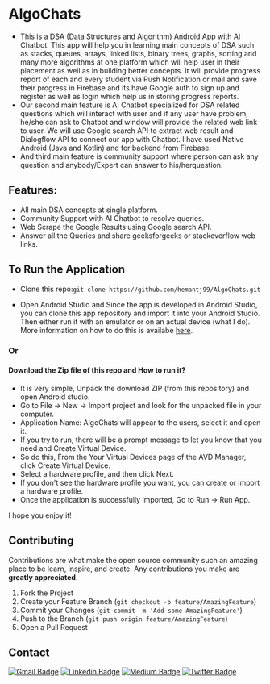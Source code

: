 # AlgoChats

- This is a DSA (Data Structures and Algorithm) Android App with AI Chatbot. This app will help you in learning main concepts of DSA such as stacks, queues, arrays, linked lists, binary trees, graphs, sorting and many more algorithms at one platform which will help user in their placement as well as in building better concepts. It will provide progress report of each and every student via Push Notification or mail and save their progress in Firebase and its have Google auth to sign up and register as well as login which help us in storing progress reports.
- Our second main feature is AI Chatbot specialized for DSA related questions which will interact with user and if any user have problem, he/she can ask to Chatbot and window will provide the related web link to user. We will use Google search API to extract web result and Dialogflow API to connect our app with Chatbot. I have used Native Android (Java and Kotlin) and for backend from Firebase.
- And third main feature is community support where person can ask any question and anybody/Expert can answer to his/herquestion.

## Features:
- All main DSA concepts at single platform.
- Community Support with AI Chatbot to resolve queries.
- Web Scrape the Google Results using Google search API.
- Answer all the Queries and share geeksforgeeks or stackoverflow web links.

## To Run the Application

- Clone this repo:`git clone https://github.com/hemantj99/AlgoChats.git`

- Open Android Studio and Since the app is developed in Android Studio, you can clone this app repository and import it into your Android Studio. Then either run it with an emulator or on an actual device (what I do). More information on how to do this is availabe [here](https://developer.android.com/studio/run).

### Or

#### Download the Zip file of this repo and How to run it? 

- It is very simple, Unpack the download ZIP (from this repository) and open Android studio.
- Go to File -> New -> Import project and look for the unpacked file in your computer.
- Application Name: AlgoChats will appear to the users, select it and open it.
- If you try to run, there will be a prompt message to let you know that you need and Create Virtual Device.
- So do this, From the Your Virtual Devices page of the AVD Manager, click Create Virtual Device.
- Select a hardware profile, and then click Next.
- If you don't see the hardware profile you want, you can create or import a hardware profile. 
- Once the application is successfully imported, Go to Run -> Run App.


I hope you enjoy it!


<!-- CONTRIBUTING -->
## Contributing

Contributions are what make the open source community such an amazing place to be learn, inspire, and create. Any contributions you make are **greatly appreciated**.

1. Fork the Project
2. Create your Feature Branch (`git checkout -b feature/AmazingFeature`)
3. Commit your Changes (`git commit -m 'Add some AmazingFeature'`)
4. Push to the Branch (`git push origin feature/AmazingFeature`)
5. Open a Pull Request

<!-- CONTACT -->
## Contact
[![Gmail Badge](https://img.shields.io/badge/hemantjain1999@gmail.com-30302f?style=flat&logo=Gmail&logoColor=white)](mailto:hemantjain1999@gmail.com)
[![Linkedin Badge](https://img.shields.io/badge/hemantjain99-30302f?style=flat&logo=linkedin)](https://linkedin.com/in/hemantjain99/)
[![Medium Badge](https://img.shields.io/badge/hemantjain1999-30302f?style=flat&logo=medium)](https://medium.com/@hemantjain1999)
[![Twitter Badge](https://img.shields.io/badge/hemantjain1999-30302f?style=flat&logo=twitter&logoColor=white)](https://twitter.com/hemantjain1999)
